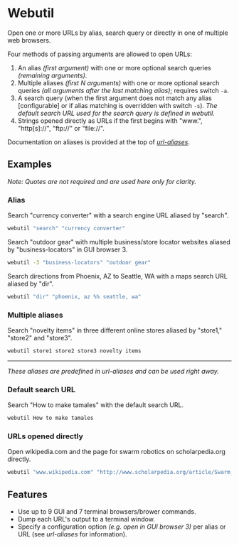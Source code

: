 
# Webutil

Open one or more URLs by alias, search query or directly in one of multiple web browsers.

Four methods of passing arguments are allowed to open URLs:

1. An alias *(first argument)* with one or more optional search queries *(remaining arguments)*.
2. Multiple aliases *(first N arguments)* with one or more optional search queries *(all arguments after the last matching alias)*; requires switch `-a`.
3. A search query (when the first argument does not match any alias [configurable] or if alias matching is overridden with switch `-s`). *The default search URL used for the search query is defined in webutil.*
4. Strings opened directly as URLs if the first begins with "www.", "http[s]://", "ftp://" or "file://".

Documentation on aliases is provided at the top of [*url-aliases*][url-aliases].

## Examples

*Note: Quotes are not required and are used here only for clarity.*

### Alias

Search "currency converter" with a search engine URL aliased by "search".

```bash
webutil "search" "currency converter"
```

Search "outdoor gear" with multiple business/store locator websites aliased by "business-locators" in GUI browser 3.

```bash
webutil -3 "business-locators" "outdoor gear"
```

Search directions from Phoenix, AZ to Seattle, WA with a maps search URL aliased by "dir".

```bash
webutil "dir" "phoenix, az %% seattle, wa"
```

### Multiple aliases

Search "novelty items" in three different online stores aliased by "store1," "store2" and "store3".

```bash
webutil store1 store2 store3 novelty items
```

---

*These aliases are predefined in url-aliases and can be used right away.*

### Default search URL

Search "How to make tamales" with the default search URL.

```bash
webutil How to make tamales
```

### URLs opened directly

Open wikipedia.com and the page for swarm robotics on scholarpedia.org directly.

```bash
webutil "www.wikipedia.com" "http://www.scholarpedia.org/article/Swarm_robotics"
```

## Features

* Use up to 9 GUI and 7 terminal browsers/brower commands.
* Dump each URL's output to a terminal window.
* Specify a configuration option *(e.g. open in GUI browser 3)* per alias or URL (see *url-aliases* for information).



[url-aliases]: https://github.com/linux-shell-base/packaged-utilities/blob/master/webutil/url-aliases
